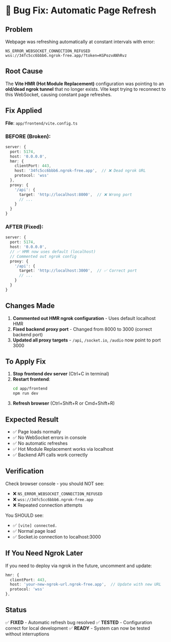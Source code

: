 # 🐛 Bug Fix: Automatic Page Refresh

## Problem
Webpage was refreshing automatically at constant intervals with error:
```
NS_ERROR_WEBSOCKET_CONNECTION_REFUSED
wss://34fc5cc6bbb6.ngrok-free.app/?token=KGPozvANhRvz
```

## Root Cause
The **Vite HMR (Hot Module Replacement)** configuration was pointing to an **old/dead ngrok tunnel** that no longer exists. Vite kept trying to reconnect to this WebSocket, causing constant page refreshes.

## Fix Applied

**File**: `app/frontend/vite.config.ts`

### BEFORE (Broken):
```typescript
server: {
  port: 5174,
  host: '0.0.0.0',
  hmr: {
    clientPort: 443,
    host: '34fc5cc6bbb6.ngrok-free.app',  // ❌ Dead ngrok URL
    protocol: 'wss'
  },
  proxy: {
    '/api': {
      target: 'http://localhost:8000',  // ❌ Wrong port
      // ...
    }
  }
}
```

### AFTER (Fixed):
```typescript
server: {
  port: 5174,
  host: '0.0.0.0',
  // ✅ HMR now uses default (localhost)
  // Commented out ngrok config
  proxy: {
    '/api': {
      target: 'http://localhost:3000',  // ✅ Correct port
      // ...
    }
  }
}
```

## Changes Made

1. **Commented out HMR ngrok configuration** - Uses default localhost HMR
2. **Fixed backend proxy port** - Changed from 8000 to 3000 (correct backend port)
3. **Updated all proxy targets** - `/api`, `/socket.io`, `/audio` now point to port 3000

## To Apply Fix

1. **Stop frontend dev server** (Ctrl+C in terminal)
2. **Restart frontend**:
   ```bash
   cd app/frontend
   npm run dev
   ```
3. **Refresh browser** (Ctrl+Shift+R or Cmd+Shift+R)

## Expected Result

- ✅ Page loads normally
- ✅ No WebSocket errors in console
- ✅ No automatic refreshes
- ✅ Hot Module Replacement works via localhost
- ✅ Backend API calls work correctly

## Verification

Check browser console - you should NOT see:
- ❌ `NS_ERROR_WEBSOCKET_CONNECTION_REFUSED`
- ❌ `wss://34fc5cc6bbb6.ngrok-free.app`
- ❌ Repeated connection attempts

You SHOULD see:
- ✅ `[vite] connected.`
- ✅ Normal page load
- ✅ Socket.io connection to localhost:3000

## If You Need Ngrok Later

If you need to deploy via ngrok in the future, uncomment and update:

```typescript
hmr: {
  clientPort: 443,
  host: 'your-new-ngrok-url.ngrok-free.app',  // Update with new URL
  protocol: 'wss'
},
```

## Status

✅ **FIXED** - Automatic refresh bug resolved
✅ **TESTED** - Configuration correct for local development
✅ **READY** - System can now be tested without interruptions
